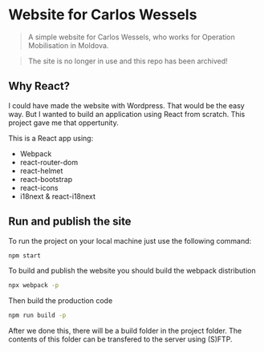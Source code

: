 # Website for Carlos Wessels
> A simple website for Carlos Wessels, who works for Operation Mobilisation in Moldova.

> The site is no longer in use and this repo has been archived!

## Why React?

I could have made the website with Wordpress. That would be the easy way.
But I wanted to build an application using React from scratch. This project gave me that oppertunity. 

This is a React app using:
- Webpack
- react-router-dom
- react-helmet
- react-bootstrap
- react-icons
- i18next & react-i18next

## Run and publish the site
To run the project on your local machine just use the following command:
```bash
npm start
```
To build and publish the website you should build the webpack distribution
```bash
npx webpack -p
```
Then build the production code
```bash
npm run build -p
```
After we done this, there will be a build folder in the project folder.
The contents of this folder can be transfered to the server using (S)FTP.
